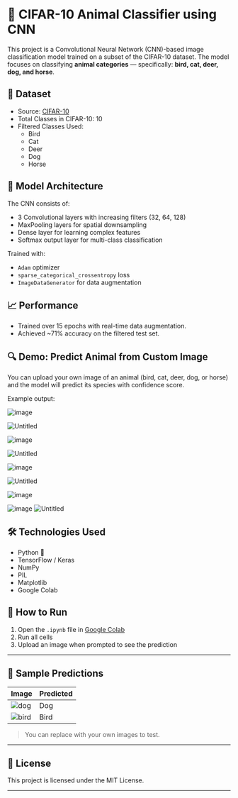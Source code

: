 # 🐾 CIFAR-10 Animal Classifier using CNN

This project is a Convolutional Neural Network (CNN)-based image classification model trained on a subset of the CIFAR-10 dataset. The model focuses on classifying **animal categories** — specifically: **bird, cat, deer, dog, and horse**.

## 📂 Dataset

- Source: [CIFAR-10](https://www.cs.toronto.edu/~kriz/cifar.html)
- Total Classes in CIFAR-10: 10
- Filtered Classes Used:
  - Bird
  - Cat
  - Deer
  - Dog
  - Horse

## 🧠 Model Architecture

The CNN consists of:

- 3 Convolutional layers with increasing filters (32, 64, 128)
- MaxPooling layers for spatial downsampling
- Dense layer for learning complex features
- Softmax output layer for multi-class classification

Trained with:
- `Adam` optimizer
- `sparse_categorical_crossentropy` loss
- `ImageDataGenerator` for data augmentation

## 📈 Performance

- Trained over 15 epochs with real-time data augmentation.
- Achieved ~71% accuracy on the filtered test set.

## 🔍 Demo: Predict Animal from Custom Image

You can upload your own image of an animal (bird, cat, deer, dog, or horse) and the model will predict its species with confidence score.

Example output:

![image](https://github.com/user-attachments/assets/d1bdf9a4-97de-4ca0-b1cd-45d0b77babcc)

![Untitled](https://github.com/user-attachments/assets/acd663dc-17ca-4fbb-aa6b-efbe8071c410)

![image](https://github.com/user-attachments/assets/1f3f179d-b5ed-4096-875a-4c6872bff67f)

![Untitled](https://github.com/user-attachments/assets/f2ca3348-f2f8-45ec-8a71-eccf7ccecabb)

![image](https://github.com/user-attachments/assets/6efa3e9b-56b1-4c5c-9dd6-f2b4213a08ed)

![Untitled](https://github.com/user-attachments/assets/eeee2a7d-ca53-41bb-b04f-e5012663c722)

![image](https://github.com/user-attachments/assets/07fd4e9f-9316-45f2-97c0-44fc77e658a3)

![image](https://github.com/user-attachments/assets/e2c66a1b-51f9-46c2-8d18-4ef7b1aaaeb5)
![Untitled](https://github.com/user-attachments/assets/553740ae-c86d-48d4-a3fd-28a55e2616c8)



## 🛠️ Technologies Used

- Python 🐍
- TensorFlow / Keras
- NumPy
- PIL
- Matplotlib
- Google Colab

## 🚀 How to Run

1. Open the `.ipynb` file in [Google Colab](https://colab.research.google.com/)
2. Run all cells
3. Upload an image when prompted to see the prediction

---

## 📸 Sample Predictions

| Image | Predicted |
|-------|-----------|
| ![dog](example_images/dog.jpg) | Dog |
| ![bird](example_images/bird.jpg) | Bird |

> You can replace with your own images to test.

---

## 📜 License

This project is licensed under the MIT License.

---


